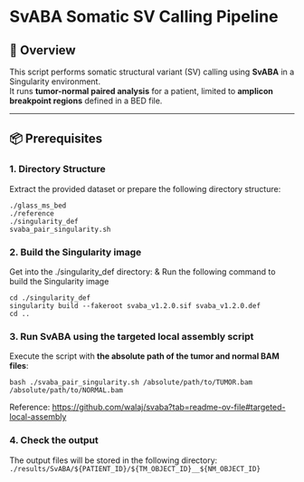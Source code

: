# SvABA Somatic SV Calling Pipeline

## 🧬 Overview

This script performs somatic structural variant (SV) calling using **SvABA** in a Singularity environment.  
It runs **tumor-normal paired analysis** for a patient, limited to **amplicon breakpoint regions** defined in a BED file.

---

## 📦 Prerequisites

### 1. Directory Structure

Extract the provided dataset or prepare the following directory structure:
```
./glass_ms_bed
./reference
./singularity_def
svaba_pair_singularity.sh
```

### 2. Build the Singularity image

Get into the ./singularity_def directory:
& Run the following command to build the Singularity image
```
cd ./singularity_def
singularity build --fakeroot svaba_v1.2.0.sif svaba_v1.2.0.def
cd ..
```

### 3. Run SvABA using the targeted local assembly script
Execute the script with **the absolute path of the tumor and normal BAM files**:
```
bash ./svaba_pair_singularity.sh /absolute/path/to/TUMOR.bam /absolute/path/to/NORMAL.bam
```
Reference: https://github.com/walaj/svaba?tab=readme-ov-file#targeted-local-assembly

### 4. Check the output
The output files will be stored in the following directory:  `./results/SvABA/${PATIENT_ID}/${TM_OBJECT_ID}__${NM_OBJECT_ID}`
